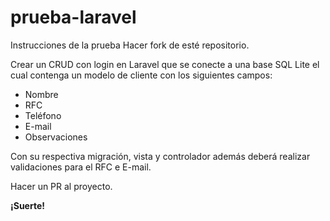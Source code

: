# prueba-laravel
Instrucciones de la prueba
Hacer fork de esté repositorio.<br/>

Crear un CRUD con login en Laravel que se conecte a una base SQL Lite el cual contenga un modelo de cliente con los siguientes campos:
<ul>
  <li>Nombre</li>
  <li>RFC</li>
  <li>Teléfono</li>
  <li>E-mail</li>
  <li>Observaciones</li>
</ul>

 Con su respectiva migración, vista y controlador además deberá realizar validaciones para el RFC e E-mail.<br/>

Hacer un PR al proyecto.<br/>

<strong>¡Suerte!</strong>
